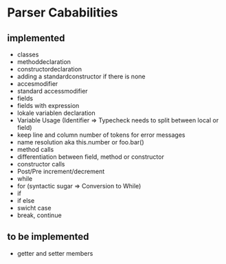 # Parser Cababilities

## implemented

- classes
- methoddeclaration
- constructordeclaration
- adding a standardconstructor if there is none
- accesmodifier
- standard accessmodifier
- fields
- fields with expression
- lokale variablen declaration
- Variable Usage (Identifier => Typecheck needs to split between local or field)
- keep line and column number of tokens for error messages
- name resolution aka this.number or foo.bar()
- method calls
- differentiation between field, method or constructor
- constructor calls
- Post/Pre increment/decrement
- while
- for (syntactic sugar => Conversion to While)
- if
- if else
- swicht case
- break, continue

## to be implemented

- getter and setter members
